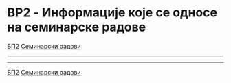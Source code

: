 # BP2 - Информације које се односе на семинарске радове

[БП2](../../README.md) [Семинарски радови](../README.md)

---

---  

[БП2](../../README.md) [Семинарски радови](../README.md)